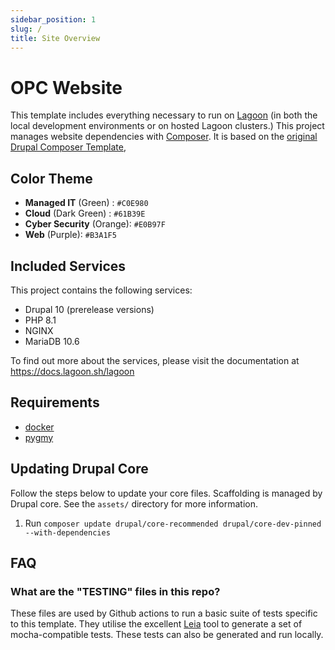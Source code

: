 ```yaml
---
sidebar_position: 1
slug: /
title: Site Overview
---
```


# OPC Website

This template includes everything necessary to run on [Lagoon](https://www.github.com/uselagoon/lagoon) (in both the local development environments or on hosted Lagoon clusters.) This project manages website dependencies with [Composer](https://getcomposer.org/). It is based on the [original Drupal Composer Template](https://github.com/drupal-composer/drupal-project),


## Color Theme

-   **Managed IT** (Green) : `#C0E980`
-   **Cloud** (Dark Green) : `#61B39E`
-   **Cyber Security** (Orange): `#E0B97F`
-   **Web** (Purple): `#B3A1F5`


## Included Services

This project contains the following services:
* Drupal 10 (prerelease versions)
* PHP 8.1
* NGINX
* MariaDB 10.6

To find out more about the services, please visit the documentation at https://docs.lagoon.sh/lagoon

## Requirements

* [docker](https://docs.docker.com/install/)
* [pygmy](https://www.github.com/pygmystack/pygmy)


## Updating Drupal Core

Follow the steps below to update your core files. Scaffolding is managed by Drupal core. See the `assets/` directory for more information.

1. Run `composer update drupal/core-recommended drupal/core-dev-pinned --with-dependencies`

## FAQ

### What are the "TESTING" files in this repo?

These files are used by Github actions to run a basic suite of tests specific to this template.  They utilise the excellent [Leia](https://github.com/lando/leia) tool to generate a set of mocha-compatible tests. These tests can also be generated and run locally.
